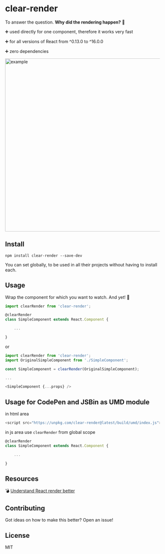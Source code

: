 # clear-render

To answer the question. **Why did the rendering happen?** :eyes:

:heavy_plus_sign: used directly for one component, therefore it works very fast

:heavy_plus_sign: for all versions of React from ^0.13.0 to ^16.0.0 

:heavy_plus_sign: zero dependencies

<img width="564" alt="example" src="https://user-images.githubusercontent.com/15855766/47255109-5e687900-d474-11e8-86b1-38d732483959.png">

## Install

```
npm install clear-render --save-dev
```

You can set globally, to be used in all their projects without having to install each.
  
## Usage 
Wrap the component for which you want to watch. And yet! :checkered_flag:
```javascript
import clearRender from 'clear-render';

@clearRender
class SimpleComponent extends React.Component {

    ...

}
```
or
```javascript
import clearRender from 'clear-render';
import OriginalSimpleComponent from './SimpleComponent';

const SimpleComponent = clearRender(OriginalSimpleComponent);

...

<SimpleComponent {...props} />
```

## Usage for CodePen and JSBin as UMD module
in html area
```javascript
<script src="https://unpkg.com/clear-render@latest/build/umd/index.js"></script>
```
in js area use ```clearRender``` from global scope
```javascript
@clearRender
class SimpleComponent extends React.Component {

    ...

}
```
## Resources
:bomb: [Understand React render better](https://medium.com/@itwillwork/understand-react-better-bfcef33ed31c)

## Contributing
Got ideas on how to make this better? Open an issue!

## License
MIT
